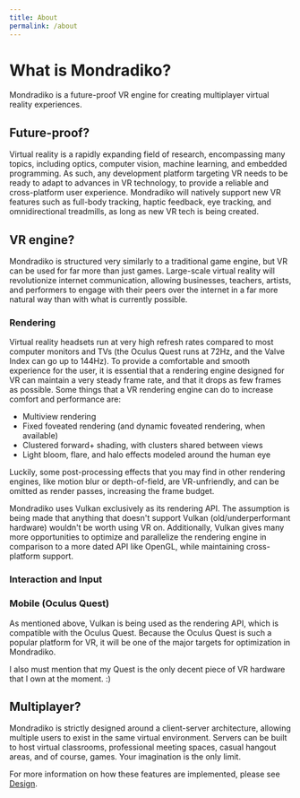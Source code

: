```yaml
---
title: About
permalink: /about
---
```


# What is Mondradiko?

Mondradiko is a future-proof VR engine for creating multiplayer virtual reality
experiences.

## Future-proof?
Virtual reality is a rapidly expanding field of research, encompassing many
topics, including optics, computer vision, machine learning, and embedded
programming. As such, any development platform targeting VR needs to be ready
to adapt to advances in VR technology, to provide a reliable and cross-platform
user experience. Mondradiko will natively support new VR features such as
full-body tracking, haptic feedback, eye tracking, and omnidirectional
treadmills, as long as new VR tech is being created.

## VR engine?
Mondradiko is structured very similarly to a traditional game engine, but VR
can be used for far more than just games. Large-scale virtual reality will
revolutionize internet communication, allowing businesses, teachers, artists,
and performers to engage with their peers over the internet in a far more
natural way than with what is currently possible.

### Rendering
Virtual reality headsets run at very high refresh rates compared to most computer
monitors and TVs (the Oculus Quest runs at 72Hz, and the Valve Index can go up
to 144Hz). To provide a comfortable and smooth experience for the user, it is
essential that a rendering engine designed for VR can
maintain a very steady frame rate, and that it drops as few frames as possible.
Some things that a VR rendering engine can do to increase comfort and
performance are:

- Multiview rendering
- Fixed foveated rendering (and dynamic foveated rendering, when available)
- Clustered forward+ shading, with clusters shared between views
- Light bloom, flare, and halo effects modeled around the human eye

Luckily, some post-processing effects that you may find in other rendering
engines, like motion blur or depth-of-field, are VR-unfriendly, and can
be omitted as render passes, increasing the frame budget.

Mondradiko uses Vulkan exclusively as its rendering API. The assumption is being
made that anything that doesn't support Vulkan (old/underperformant hardware)
wouldn't be worth using VR on. Additionally, Vulkan gives many more
opportunities to optimize and parallelize the rendering engine in comparison
to a more dated API like OpenGL, while maintaining cross-platform support.

### Interaction and Input

### Mobile (Oculus Quest)
As mentioned above, Vulkan is being used as the rendering API, which is
compatible with the Oculus Quest. Because the Oculus Quest is such a popular
platform for VR, it will be one of the major targets for optimization in
Mondradiko.

I also must mention that my Quest is the only decent piece of VR hardware
that I own at the moment. :)

## Multiplayer?
Mondradiko is strictly designed around a client-server architecture, allowing
multiple users to exist in the same virtual environment. Servers can be built
to host virtual classrooms, professional meeting spaces, casual hangout areas,
and of course, games. Your imagination is the only limit.

For more information on how these features are implemented, please see
[Design](/mondradiko/design).

